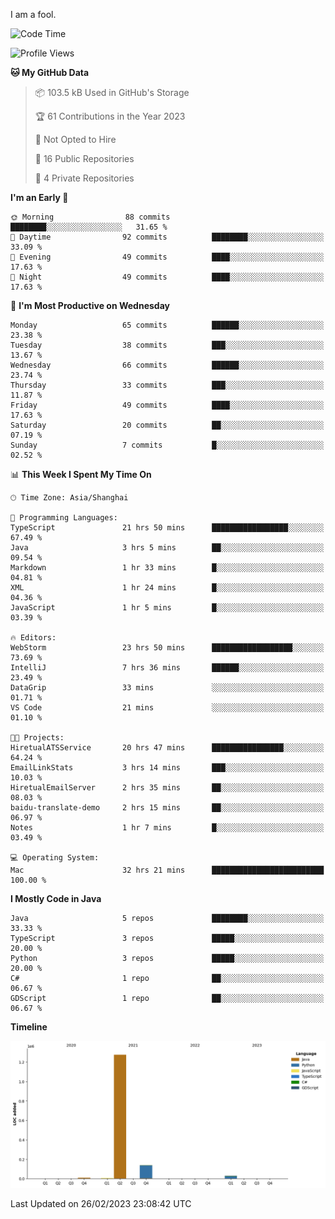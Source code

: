 I am a fool.

<!--START_SECTION:waka-->
![Code Time](http://img.shields.io/badge/Code%20Time-118%20hrs%2010%20mins-blue)

![Profile Views](http://img.shields.io/badge/Profile%20Views-41-blue)

**🐱 My GitHub Data** 

> 📦 103.5 kB Used in GitHub's Storage 
 > 
> 🏆 61 Contributions in the Year 2023
 > 
> 🚫 Not Opted to Hire
 > 
> 📜 16 Public Repositories 
 > 
> 🔑 4 Private Repositories 
 > 
**I'm an Early 🐤** 

```text
🌞 Morning                88 commits          ████████░░░░░░░░░░░░░░░░░   31.65 % 
🌆 Daytime                92 commits          ████████░░░░░░░░░░░░░░░░░   33.09 % 
🌃 Evening                49 commits          ████░░░░░░░░░░░░░░░░░░░░░   17.63 % 
🌙 Night                  49 commits          ████░░░░░░░░░░░░░░░░░░░░░   17.63 % 
```
📅 **I'm Most Productive on Wednesday** 

```text
Monday                   65 commits          ██████░░░░░░░░░░░░░░░░░░░   23.38 % 
Tuesday                  38 commits          ███░░░░░░░░░░░░░░░░░░░░░░   13.67 % 
Wednesday                66 commits          ██████░░░░░░░░░░░░░░░░░░░   23.74 % 
Thursday                 33 commits          ███░░░░░░░░░░░░░░░░░░░░░░   11.87 % 
Friday                   49 commits          ████░░░░░░░░░░░░░░░░░░░░░   17.63 % 
Saturday                 20 commits          ██░░░░░░░░░░░░░░░░░░░░░░░   07.19 % 
Sunday                   7 commits           █░░░░░░░░░░░░░░░░░░░░░░░░   02.52 % 
```


📊 **This Week I Spent My Time On** 

```text
🕑︎ Time Zone: Asia/Shanghai

💬 Programming Languages: 
TypeScript               21 hrs 50 mins      █████████████████░░░░░░░░   67.49 % 
Java                     3 hrs 5 mins        ██░░░░░░░░░░░░░░░░░░░░░░░   09.54 % 
Markdown                 1 hr 33 mins        █░░░░░░░░░░░░░░░░░░░░░░░░   04.81 % 
XML                      1 hr 24 mins        █░░░░░░░░░░░░░░░░░░░░░░░░   04.36 % 
JavaScript               1 hr 5 mins         █░░░░░░░░░░░░░░░░░░░░░░░░   03.39 % 

🔥 Editors: 
WebStorm                 23 hrs 50 mins      ██████████████████░░░░░░░   73.69 % 
IntelliJ                 7 hrs 36 mins       ██████░░░░░░░░░░░░░░░░░░░   23.49 % 
DataGrip                 33 mins             ░░░░░░░░░░░░░░░░░░░░░░░░░   01.71 % 
VS Code                  21 mins             ░░░░░░░░░░░░░░░░░░░░░░░░░   01.10 % 

🐱‍💻 Projects: 
HiretualATSService       20 hrs 47 mins      ████████████████░░░░░░░░░   64.24 % 
EmailLinkStats           3 hrs 14 mins       ███░░░░░░░░░░░░░░░░░░░░░░   10.03 % 
HiretualEmailServer      2 hrs 35 mins       ██░░░░░░░░░░░░░░░░░░░░░░░   08.03 % 
baidu-translate-demo     2 hrs 15 mins       ██░░░░░░░░░░░░░░░░░░░░░░░   06.97 % 
Notes                    1 hr 7 mins         █░░░░░░░░░░░░░░░░░░░░░░░░   03.49 % 

💻 Operating System: 
Mac                      32 hrs 21 mins      █████████████████████████   100.00 % 
```

**I Mostly Code in Java** 

```text
Java                     5 repos             ████████░░░░░░░░░░░░░░░░░   33.33 % 
TypeScript               3 repos             █████░░░░░░░░░░░░░░░░░░░░   20.00 % 
Python                   3 repos             █████░░░░░░░░░░░░░░░░░░░░   20.00 % 
C#                       1 repo              ██░░░░░░░░░░░░░░░░░░░░░░░   06.67 % 
GDScript                 1 repo              ██░░░░░░░░░░░░░░░░░░░░░░░   06.67 % 
```



**Timeline**

![Lines of Code chart](https://raw.githubusercontent.com/VeejaLiu/VeejaLiu/master/assets/bar_graph.png)


 Last Updated on 26/02/2023 23:08:42 UTC
<!--END_SECTION:waka-->
